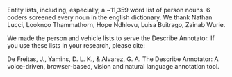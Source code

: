 Entity lists, including, especially, a ~11,359 word list of person nouns. 6 coders screened every noun in the english dictionary. We thank Nathan Lucci, Looknoo Thammathorn, Hope Ndhlovu, Luisa Buitrago, Zainab Wurie.

We made the person and vehicle lists to serve the Describe Annotator. If you use these lists in your research, please cite: 

De Freitas, J., Yamins, D. L. K., & Alvarez, G. A. The Describe Annotator: A voice-driven, browser-based, vision and natural language annotation tool.

